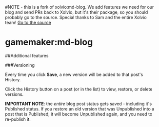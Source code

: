 #NOTE - this is a fork of xolvio:md-blog.
We add features we need for our blog and send PRs back to Xolvio, but it's
their package, so you should probably go to the source. Special thanks to Sam and the entire Xolvio team!
[Go to the source](https://atmospherejs.com/xolvio/md-blog)

gamemaker:md-blog
==============
##Additional features

###Versioning

Every time you click **Save**, a new version will be added to that post's History.

Click the History button on a post (or in the list) to view, restore, or delete versions.

**IMPORTANT NOTE**: the _entire_ blog post status gets saved - including it's Published status. If you restore an
old version that was Unpublished into a post that is Published, it will become Unpublished again, and you need
to re-publish it.